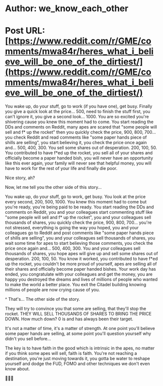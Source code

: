 # Author: we_know_each_other
# Post URL: [https://www.reddit.com/r/GME/comments/mwa84r/heres_what_i_believe_will_be_one_of_the_dirtiest/](https://www.reddit.com/r/GME/comments/mwa84r/heres_what_i_believe_will_be_one_of_the_dirtiest/)


You wake up, do your stuff, go to work (if you have one), get busy. Finally you give a quick look at the price... 500, need to finish the stuff first, you can't ignore it, you give a second look... 1000. You are so excited you're shivering cause you knew this moment had to come. You start reading the DDs and comments on Reddit, many apes are scared that "some people will sell and f* up the rocket" then you quickly check the price, 900, 800, 700... you check Reddit and read comments like "some paper hands piece of shills are selling", you start believing it, you check the price once again and... 500, 400, 300. You sell some shares out of desperation. 200, 100, 50. You contributed to have f*ed up the rocket, you sell all of your shares and officially become a paper handed bish, you will never have an opportunity like this ever again, your family will never see that helpful money, you will have to work for the rest of your life and finally die poor. 

Nice story, ah?

Now, let me tell you the other side of this story...

You wake up, do your stuff, go to work, get busy. You look at the price every second, 200, 500, 1000. You  knew this moment had to come but you're ready, you're being paid to be ready. You start reading the DDs and comments on Reddit, you and your colleagues start commenting stuff like "some people will sell and f* up the rocket", you and your colleagues sell thousands of shares, you quickly check the price, 900, 800, 700... you're not stressed, everything is going the way you hoped, you and your colleagues go to Reddit and post comments like "some paper hands piece of shills are selling", you and your colleagues sell thousands of shares, you wait some time for apes to start believing those comments, you check the price once again and... 500, 400, 300. You and your colleagues sell thousands of shares, you hope apes will give up and sell some shares out of desperation. 200, 100, 50. You know it worked, you contributed to have f*ed up the rocket, you couldn't be more proud of yourself, apes are selling all of their shares and officially become paper handed bishes. Your work day has ended, you congratulate with your colleagues and get the money, you are happy you destroyed the dreams and lives of millions of people who wanted to make the world a better place. You exit the Citadel building knowing millions of people are now crying cause of you.

^ That's... The other side of the story.



They will try to convince you that some are selling, that they'll stop the rocket. THEY WILL SELL THOUSANDS OF SHARES TO BRING THE PRICE DOWN. How much down? 0 is and has always been their target.

It's not a matter of time, it's a matter of strength. At one point you'll believe some paper hands are selling, at some point you'll question yourself why didn't you sell before...

The key is to have faith in the good which is intrinsic in the apes, no matter if you think some apes will sell, faith is faith. You're not reaching a destination, you're just moving towards it, you gotta be water to reshape yourself and dodge the FUD, FOMO and other techniques we don't even know about.

🚀🦍🌊